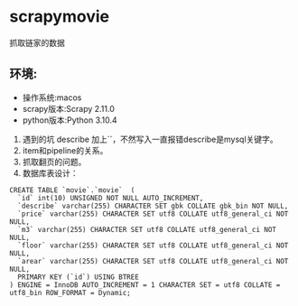 # scrapymovie
抓取链家的数据


## 环境:
* 操作系统:macos
* scrapy版本:Scrapy 2.11.0
* python版本:Python 3.10.4



1. 遇到的坑   describe 加上``，不然写入一直报错describe是mysql关键字。
2. item和pipeline的关系。
3. 抓取翻页的问题。
4. 数据库表设计：
```
CREATE TABLE `movie`.`movie`  (
  `id` int(10) UNSIGNED NOT NULL AUTO_INCREMENT,
  `describe` varchar(255) CHARACTER SET gbk COLLATE gbk_bin NOT NULL,
  `price` varchar(255) CHARACTER SET utf8 COLLATE utf8_general_ci NOT NULL,
  `m3` varchar(255) CHARACTER SET utf8 COLLATE utf8_general_ci NOT NULL,
  `floor` varchar(255) CHARACTER SET utf8 COLLATE utf8_general_ci NOT NULL,
  `arear` varchar(255) CHARACTER SET utf8 COLLATE utf8_general_ci NOT NULL,
  PRIMARY KEY (`id`) USING BTREE
) ENGINE = InnoDB AUTO_INCREMENT = 1 CHARACTER SET = utf8 COLLATE = utf8_bin ROW_FORMAT = Dynamic;
```

